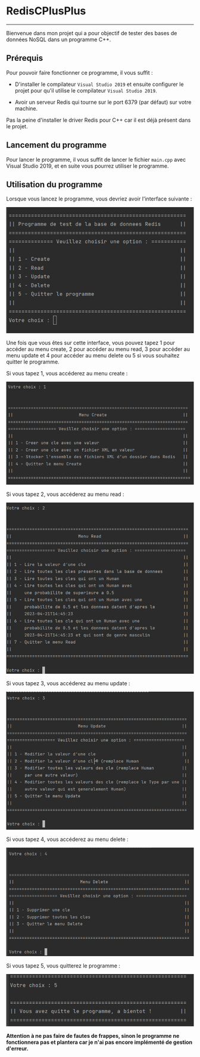 
RedisCPlusPlus
==============

********
Bienvenue dans mon projet qui a pour objectif de tester des bases de données NoSQL dans un programme C++.

Prérequis 
---------

Pour pouvoir faire fonctionner ce programme, il vous suffit : 

- D'installer le compilateur ``Visual Studio 2019`` et
ensuite configurer le projet pour qu'il utilise le compilateur ``Visual Studio 2019``.


- Avoir un serveur Redis qui tourne sur le port 6379 (par défaut) sur votre machine.

Pas la peine d'installer le driver Redis pour C++ car il est déjà présent dans le projet.


Lancement du programme
----------------------

Pour lancer le programme, il vous suffit de lancer le fichier ``main.cpp`` avec Visual Studio 2019,
et en suite  vous pourrez utiliser le programme.

Utilisation du programme
------------------------

Lorsque vous lancez le programme, vous devriez avoir l'interface suivante :

![interfaceProgramme.png](imgREADME%2FinterfaceProgramme.png)

Une fois que vous êtes sur cette interface, vous pouvez tapez 1 pour accéder au menu create, 2 pour accéder au menu read,
3 pour accéder au menu update et 4 pour accéder au menu delete ou 5 si vous souhaitez quitter le programme.

Si vous tapez 1, vous accéderez au menu create :

![choix1.png](imgREADME%2Fchoix1.png)

Si vous tapez 2, vous accéderez au menu read :

![choix2.png](imgREADME%2Fchoix2.png)

Si vous tapez 3, vous accéderez au menu update :

![choix3.png](imgREADME%2Fchoix3.png)

Si vous tapez 4, vous accéderez au menu delete :

![choix4.png](imgREADME%2Fchoix4.png)

Si vous tapez 5, vous quitterez le programme : 

![choix5.png](imgREADME%2Fchoix5.png)


**Attention à ne pas faire de fautes de frappes, sinon le programme ne fonctionnera pas et plantera car je n'ai pas encore
implémenté de gestion d'erreur.**

